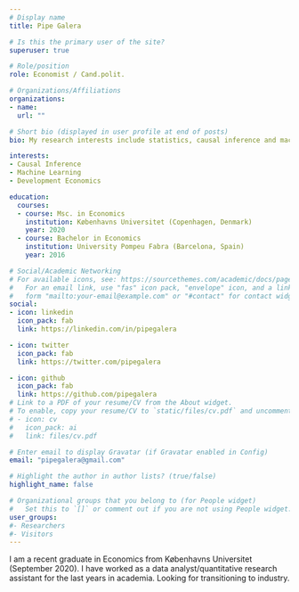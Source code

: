 ```yaml
---
# Display name
title: Pipe Galera

# Is this the primary user of the site?
superuser: true

# Role/position
role: Economist / Cand.polit.

# Organizations/Affiliations
organizations:
- name:
  url: ""

# Short bio (displayed in user profile at end of posts)
bio: My research interests include statistics, causal inference and machine learning.

interests:
- Causal Inference
- Machine Learning
- Development Economics

education:
  courses:
  - course: Msc. in Economics
    institution: Københavns Universitet (Copenhagen, Denmark)
    year: 2020
  - course: Bachelor in Economics
    institution: University Pompeu Fabra (Barcelona, Spain)
    year: 2016

# Social/Academic Networking
# For available icons, see: https://sourcethemes.com/academic/docs/page-builder/#icons
#   For an email link, use "fas" icon pack, "envelope" icon, and a link in the
#   form "mailto:your-email@example.com" or "#contact" for contact widget.
social:
- icon: linkedin
  icon_pack: fab
  link: https://linkedin.com/in/pipegalera

- icon: twitter
  icon_pack: fab
  link: https://twitter.com/pipegalera

- icon: github
  icon_pack: fab
  link: https://github.com/pipegalera
# Link to a PDF of your resume/CV from the About widget.
# To enable, copy your resume/CV to `static/files/cv.pdf` and uncomment the lines below.
# - icon: cv
#   icon_pack: ai
#   link: files/cv.pdf

# Enter email to display Gravatar (if Gravatar enabled in Config)
email: "pipegalera@gmail.com"

# Highlight the author in author lists? (true/false)
highlight_name: false

# Organizational groups that you belong to (for People widget)
#   Set this to `[]` or comment out if you are not using People widget.
user_groups:
#- Researchers
#- Visitors
---
```


I am a recent graduate in Economics from Københavns Universitet (September 2020). I have worked as a data analyst/quantitative research assistant for the last years in academia. Looking for transitioning to industry.
